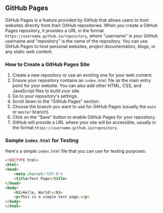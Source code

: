 ## GitHub Pages

GitHub Pages is a feature provided by GitHub that allows users to host websites directly from their GitHub repositories. When you create a GitHub Pages repository, it provides a URL in the format `https://username.github.io/repository`, where "username" is your GitHub username and "repository" is the name of the repository. You can use GitHub Pages to host personal websites, project documentation, blogs, or any static web content.

### How to Create a GitHub Pages Site

1. Create a new repository or use an existing one for your web content.
2. Ensure your repository contains an `index.html` file as the main entry point for your website. You can also add other HTML, CSS, and JavaScript files to build your site.
3. Go to your repository's settings.
4. Scroll down to the "GitHub Pages" section.
5. Choose the branch you want to use for GitHub Pages (usually the `main` or `master` branch).
6. Click on the "Save" button to enable GitHub Pages for your repository.
7. GitHub will provide a URL where your site will be accessible, usually in the format `https://username.github.io/repository`.

### Sample `index.html` for Testing

Here's a simple `index.html` file that you can use for testing purposes:

```html
<!DOCTYPE html>
<html>
<head>
    <meta charset="UTF-8">
    <title>Test Page</title>
</head>
<body>
    <h1>Hello, World!</h1>
    <p>This is a simple test page.</p>
</body>
</html>